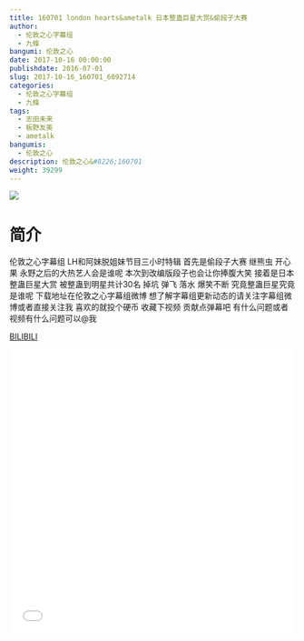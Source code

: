 ```yaml
---
title: 160701 london hearts&ametalk 日本整蛊巨星大赏&偷段子大赛
author: 
  - 伦敦之心字幕组
  - 九條
bangumi: 伦敦之心
date: 2017-10-16 00:00:00
publishdate: 2016-07-01
slug: 2017-10-16_160701_6092714
categories: 
  - 伦敦之心字幕组
  - 九條
tags: 
  - 志田未来
  - 板野友美
  - ametalk
bangumis: 
  - 伦敦之心
description: 伦敦之心&#8226;160701
weight: 39299
---
```


![](https://i.imgur.com/IgBnVWt.jpg)

# 简介  
伦敦之心字幕组 LH和阿妹脱姐妹节目三小时特辑 首先是偷段子大赛 继熊虫 开心果 永野之后的大热艺人会是谁呢 本次到改编版段子也会让你捧腹大笑 接着是日本整蛊巨星大赏 被整蛊到明星共计30名 掉坑 弹飞 落水 爆笑不断  究竟整蛊巨星究竟是谁呢 下载地址在伦敦之心字幕组微博 想了解字幕组更新动态的请关注字幕组微博或者直接关注我 喜欢的就投个硬币 收藏下视频 贡献点弹幕吧
有什么问题或者视频有什么问题可以@我

  [BILIBILI](https://www.bilibili.com/video/av6092714/)


<div class="vcontainer">  <iframe class='video' src="//www.bilibili.com/blackboard/player.html?aid=6092714" width="100%" height="500" frameborder="0" allowfullscreen="allowfullscreen"></iframe></div>
